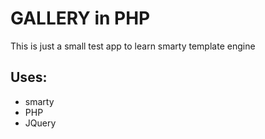 # GALLERY in PHP

This is just a small test app to learn smarty template engine

## Uses:

- smarty
- PHP
- JQuery
